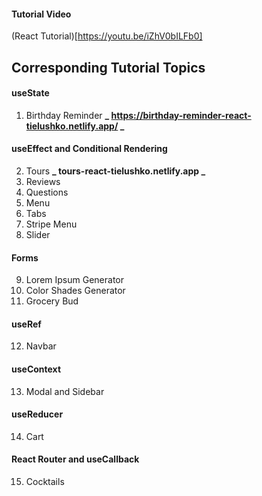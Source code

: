 #### Tutorial Video

(React Tutorial)[https://youtu.be/iZhV0bILFb0]

## Corresponding Tutorial Topics

#### useState

1. Birthday Reminder **_ https://birthday-reminder-react-tielushko.netlify.app/ _**

#### useEffect and Conditional Rendering

2. Tours **_ tours-react-tielushko.netlify.app _**
3. Reviews
4. Questions
5. Menu
6. Tabs
7. Stripe Menu
8. Slider

#### Forms

9. Lorem Ipsum Generator
10. Color Shades Generator
11. Grocery Bud

#### useRef

12. Navbar

#### useContext

13. Modal and Sidebar

#### useReducer

14. Cart

#### React Router and useCallback

15. Cocktails
